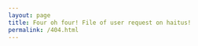 ```yaml
---
layout: page
title: Four oh four! File of user request on haitus!
permalink: /404.html
---
```


<!DOCTYPE html>
<head>
<meta http-equiv="refresh" content="0; url=http://ansonliu.com">
<link rel="canonical" href="http://ansonliu.com" />
<title>Now at ansonliu.com</title>
</head>
</html>